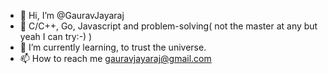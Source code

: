 - 👋 Hi, I’m @GauravJayaraj
- 👀 C/C++, Go, Javascript and problem-solving( not the master at any but yeah I can try:-) )  
- 🌱 I’m currently learning, to trust the universe.
- 📫 How to reach me [gauravjayaraj@gmail.com](mailto:gauravjayaraj@gmail.com)

<!---
GauravJayaraj/GauravJayaraj is a ✨ special ✨ repository because its `README.md` (this file) appears on your GitHub profile.
You can click the Preview link to take a look at your changes.
--->
